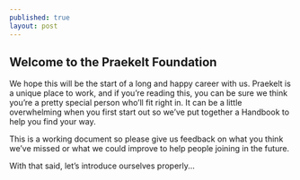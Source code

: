 ```yaml
---
published: true
layout: post
---
```




## Welcome to the Praekelt Foundation

We hope this will be the start of a long and happy career with us.  Praekelt is a unique place to work, and if you’re reading this, you can be sure we think you’re a pretty special person who’ll fit right in. It can be a little overwhelming when you first start out so we’ve put together a Handbook to help you find your way.  

This is a working document so please give us feedback on what you think we’ve missed or what we could improve to help people joining in the future. 

With that said, let’s introduce ourselves properly...
